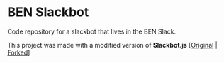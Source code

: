 # BEN Slackbot
Code repository for a slackbot that lives in the BEN Slack.

This project was made with a modified version of **Slackbot.js** [[Original](https://github.com/mishk0/slack-bot-api) | [Forked](https://github.com/erickpinos/slack-bot-api)]
